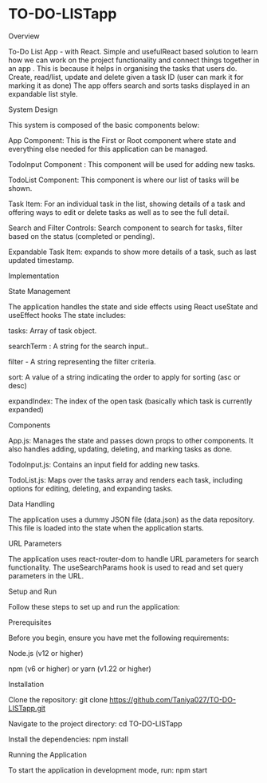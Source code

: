 # TO-DO-LISTapp
Overview

To-Do List App - with React. Simple and usefulReact based solution to learn how we can work on the project functionality and connect things together in an app . This is because it helps in organising the tasks that users do. Create, read/list, update and delete given a task ID (user can mark it for marking it as done) The app offers search and sorts tasks displayed in an expandable list style.

System Design

This system is composed of the basic components below:

App Component: This is the First or Root component where state and everything else needed for this application can be managed.

TodoInput Component : This component will be used for adding new tasks.

TodoList Component: This component is where our list of tasks will be shown.

Task Item: For an individual task in the list, showing details of a task and offering ways to edit or delete tasks as well as to see the full detail.

Search and Filter Controls: Search component to search for tasks, filter based on the status (completed or pending).

Expandable Task Item: expands to show more details of a task, such as last updated timestamp.

Implementation

State Management

The application handles the state and side effects using React useState and useEffect hooks The state includes:

tasks: Array of task object.

searchTerm : A string for the search input..

filter - A string representing the filter criteria.

sort: A value of a string indicating the order to apply for sorting (asc or desc)

expandIndex: The index of the open task (basically which task is currently expanded)

Components

App.js: Manages the state and passes down props to other components. It also handles adding, updating, deleting, and marking tasks as done.

TodoInput.js: Contains an input field for adding new tasks.

TodoList.js: Maps over the tasks array and renders each task, including options for editing, deleting, and expanding tasks.

Data Handling

The application uses a dummy JSON file (data.json) as the data repository. This file is loaded into the state when the application starts.

URL Parameters

The application uses react-router-dom to handle URL parameters for search functionality.
The useSearchParams hook is used to read and set query parameters in the URL.

Setup and Run

Follow these steps to set up and run the application: 

Prerequisites

Before you begin, ensure you have met the following requirements:

Node.js (v12 or higher)

npm (v6 or higher) or yarn (v1.22 or higher)

Installation

Clone the repository: git clone https://github.com/Taniya027/TO-DO-LISTapp.git

Navigate to the project directory: cd TO-DO-LISTapp

Install the dependencies: npm install

Running the Application

To start the application in development mode, run: npm start
